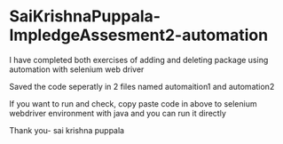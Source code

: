 # SaiKrishnaPuppala-ImpledgeAssesment2-automation

I have completed both exercises of adding and deleting package using automation with selenium web driver

Saved the code seperatly in 2 files named automaition1 and automation2

If you want to run and check, copy paste code in above to selenium webdriver environment with java and you can run it directly

Thank you-
sai krishna puppala


